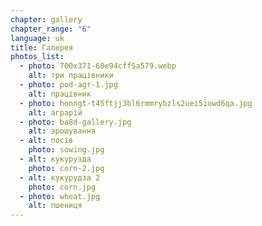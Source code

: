 ```yaml
---
chapter: gallery
chapter_range: "6"
language: uk
title: Галерея
photos_list:
  - photo: 700x371-60e94cff5a579.webp
    alt: три працівники
  - photo: pod-agr-1.jpg
    alt: працівник
  - photo: honngt-t45ftjj3bl6rmmrybzls2uei5iowd6qa.jpg
    alt: аграрій
  - photo: ba8d-gallery.jpg
    alt: зрошування
  - alt: посів
    photo: sowing.jpg
  - alt: кукурузда
    photo: corn-2.jpg
  - alt: кукурудза 2
    photo: corn.jpg
  - photo: wheat.jpg
    alt: пшениця
---
```

